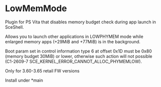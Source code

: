 # LowMemMode
Plugin for PS Vita that disables memory budget check during app launch in SceShell.

Allows you to launch other applications in LOWPHYMEM mode while enlarged memory apps (+29MiB and +77MiB) is in the background.

Boot param set in control information type 6 at offset 0x1D must be 0x80 (memory budget 30MiB) or lower, otherwise such action will not possible (C1-2609-7 SCE_KERNEL_ERROR_CANNOT_ALLOC_PHYMEMLOW).

Only for 3.60-3.65 retail FW versions

Install under *main
